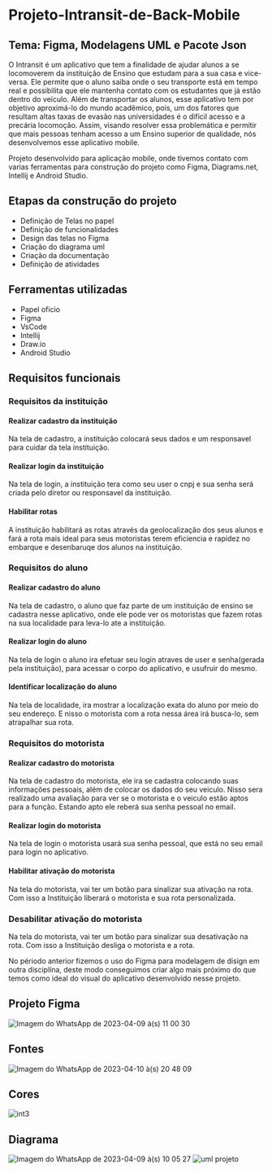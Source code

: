 <!DOCTYPE html>
<head>
    <h1>Projeto-Intransit-de-Back-Mobile</h1>
    <h2>Tema: Figma, Modelagens UML e Pacote Json </h2>
    <p>O Intransit é um aplicativo que tem a finalidade de ajudar alunos a se locomoverem da instituição de Ensino que estudam para a sua casa e vice-versa. Ele permite que o aluno saiba onde o seu transporte está em tempo real e possibilita que ele mantenha contato com os estudantes que já estão dentro do veículo. Além de transportar os alunos, esse aplicativo tem por objetivo aproximá-lo do mundo acadêmico, pois, um dos fatores que resultam altas taxas de evasão nas universidades é o difícil acesso e a precária locomoção. Assim, visando resolver essa problemática e permitir que mais pessoas tenham acesso a um Ensino superior de qualidade, nós desenvolvemos esse aplicativo mobile.</p>
</head>
<body>
    <p>Projeto desenvolvido para aplicação mobile, onde tivemos  contato com varias ferramentas para 
        construção do projeto como Figma, Diagrams.net, Intellij e Android Studio.</p>
 <h2>Etapas da construção do projeto</h2>
        <ul>
            <li>Definição de Telas no papel</li>
            <li>Definição de funcionalidades</li>
            <li>Design das telas no Figma</li>
            <li>Criação do diagrama uml</li>
            <li>Criação da documentação</li>
            <li>Definição de atividades</li>
        </ul>
       
  <h2>Ferramentas utilizadas</h2>
        <ul>
            <li>Papel oficio</li>
            <li>Figma</li>
            <li>VsCode</li>
            <li>Intellij</li>
            <li>Draw.io</li>
            <li>Android Studio</li>
        </ul>
<h2>Requisitos funcionais</h2>
<h3>Requisitos da instituição</h3>
  <h4> Realizar cadastro da instituição</h4>
  <p> Na tela de cadastro, a instituição colocará seus dados e um responsavel para cuidar da tela instituição.</p>
  <h4> Realizar login da instituição</h4>
  <p> Na tela de login, a instituição tera como seu user o cnpj e sua senha será criada pelo diretor ou responsavel da instituição.</p>
  <h4> Habilitar rotas</h4>
  <p> A instituição habilitará as rotas através da geolocalização dos seus alunos e fará a rota mais ideal para seus motoristas terem eficiencia e rapidez no embarque e desenbaruqe dos alunos na instituição.</p>
<h3>Requisitos do aluno</h3>
  <h4> Realizar cadastro do aluno</h4>
  <p> Na tela de cadastro, o aluno que faz parte de um instituição de ensino se cadastra nesse aplicativo, onde ele pode ver os motoristas que fazem rotas na sua localidade para leva-lo ate a instituição.</p>
  <h4> Realizar login do aluno </h4>
  <p> Na tela de login o aluno ira efetuar seu login atraves de user e senha(gerada pela instituição), para acessar o corpo do aplicativo, e usufruir do mesmo.</p>
  <h4> Identificar localização do aluno</h4>
  <p> Na tela de localidade, ira mostrar a localização exata do aluno por meio do seu endereço. E nisso o motorista com a rota nessa área irá busca-lo, sem atrapalhar sua rota.</p>
<h3>Requisitos do motorista</h3>
  <h4> Realizar cadastro do motorista</h4>
  <p> Na tela de cadastro do motorista, ele ira se cadastra colocando suas informações pessoais, além de colocar os dados do seu veiculo. Nisso sera realizado uma avaliação para ver se o motorista e o veiculo estão aptos para a função. Estando apto ele reberá sua senha pessoal no email.</p>
  <h4> Realizar login do motorista</h4>
  <p> Na tela de login o motorista usará sua senha pessoal, que está no seu email para login no aplicativo.</p>
  <h4> Habilitar ativação do motorista</h4>
  <p> Na tela do motorista, vai ter um botão para sinalizar sua ativação na rota. Com isso a Instituição liberará o motorista e sua rota personalizada.</p>
  <h3> Desabilitar ativação do motorista</h3>
  <p> Na tela do motorista, vai ter um botão para sinalizar sua desativação na rota. Com isso a Instituição desliga o motorista e a rota.</p>

  <p>No périodo anterior fizemos o uso do Figma para modelagem de disign em outra disciplína, deste modo conseguimos criar algo mais próximo do que temos como ideal do visual do aplicativo desenvolvido nesse projeto.</p>
    
  <h2>Projeto Figma</h2>
  
  <img>![Imagem do WhatsApp de 2023-04-09 à(s) 11 00 30](https://user-images.githubusercontent.com/111431438/230777143-a4277f4c-afa3-49d6-9fdf-731d3fc7eb5c.jpg)
  </img>
  
  <h2>Fontes</h2>
  
 <img>![Imagem do WhatsApp de 2023-04-10 à(s) 20 48 09](https://user-images.githubusercontent.com/111431438/231023353-889b8200-1207-496f-a2c0-54fd5665166e.jpg)
</img>

  <h2>Cores</h2>
  
  <img>![int3](https://user-images.githubusercontent.com/113267971/231018662-8ac36403-9918-4ca4-9b30-41d5e0f044a6.png)
  </img>
    
   <h2>Diagrama</h2>

<img>![Imagem do WhatsApp de 2023-04-09 à(s) 10 05 27](https://user-images.githubusercontent.com/111431438/230778319-2a177a41-a2bf-4ebd-80be-5fcfda2d4c6c.jpg)
</img>
<img>![uml projeto](https://user-images.githubusercontent.com/111474763/231048215-711a17e4-b784-4736-bc1c-8f23ce63a091.png)</img>

</body>
</html>
